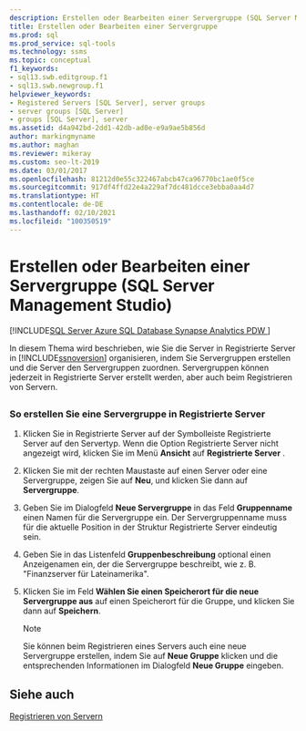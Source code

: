 ```yaml
---
description: Erstellen oder Bearbeiten einer Servergruppe (SQL Server Management Studio)
title: Erstellen oder Bearbeiten einer Servergruppe
ms.prod: sql
ms.prod_service: sql-tools
ms.technology: ssms
ms.topic: conceptual
f1_keywords:
- sql13.swb.editgroup.f1
- sql13.swb.newgroup.f1
helpviewer_keywords:
- Registered Servers [SQL Server], server groups
- server groups [SQL Server]
- groups [SQL Server], server
ms.assetid: d4a942bd-2dd1-42db-ad0e-e9a9ae5b856d
author: markingmyname
ms.author: maghan
ms.reviewer: mikeray
ms.custom: seo-lt-2019
ms.date: 03/01/2017
ms.openlocfilehash: 81212d0e55c322467abcb47ca96770bc1ae0f5ce
ms.sourcegitcommit: 917df4ffd22e4a229af7dc481dcce3ebba0aa4d7
ms.translationtype: HT
ms.contentlocale: de-DE
ms.lasthandoff: 02/10/2021
ms.locfileid: "100350519"
---
```

# <a name="create-or-edit-a-server-group-sql-server-management-studio"></a>Erstellen oder Bearbeiten einer Servergruppe (SQL Server Management Studio)

[!INCLUDE[SQL Server Azure SQL Database Synapse Analytics PDW ](../../includes/applies-to-version/sql-asdb-asdbmi-asa-pdw.md)]

In diesem Thema wird beschrieben, wie Sie die Server in Registrierte Server in [!INCLUDE[ssnoversion](../../includes/ssnoversion-md.md)] organisieren, indem Sie Servergruppen erstellen und die Server den Servergruppen zuordnen. Servergruppen können jederzeit in Registrierte Server erstellt werden, aber auch beim Registrieren von Servern.  

## <a name="SSMSProcedure"></a>

### <a name="to-create-a-server-group-in-registered-servers"></a>So erstellen Sie eine Servergruppe in Registrierte Server  

1. Klicken Sie in Registrierte Server auf der Symbolleiste Registrierte Server auf den Servertyp. Wenn die Option Registrierte Server nicht angezeigt wird, klicken Sie im Menü **Ansicht** auf **Registrierte Server** .  

2. Klicken Sie mit der rechten Maustaste auf einen Server oder eine Servergruppe, zeigen Sie auf **Neu**, und klicken Sie dann auf **Servergruppe**.  

3. Geben Sie im Dialogfeld **Neue Servergruppe** in das Feld **Gruppenname** einen Namen für die Servergruppe ein. Der Servergruppenname muss für die aktuelle Position in der Struktur Registrierte Server eindeutig sein.

4. Geben Sie in das Listenfeld **Gruppenbeschreibung** optional einen Anzeigenamen ein, der die Servergruppe beschreibt, wie z. B. "Finanzserver für Lateinamerika".  

5. Klicken Sie im Feld **Wählen Sie einen Speicherort für die neue Servergruppe aus** auf einen Speicherort für die Gruppe, und klicken Sie dann auf **Speichern**.  

   > [!NOTE]
   >  Sie können beim Registrieren eines Servers auch eine neue Servergruppe erstellen, indem Sie auf **Neue Gruppe** klicken und die entsprechenden Informationen im Dialogfeld **Neue Gruppe** eingeben.  

## <a name="see-also"></a>Siehe auch

[Registrieren von Servern](./register-servers.md)